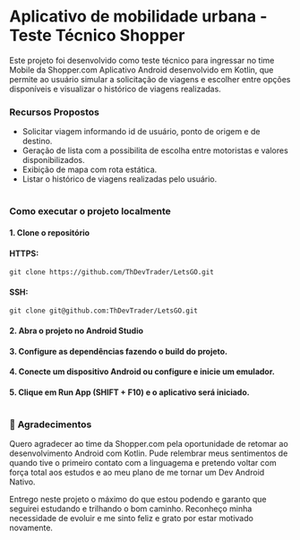 #  **Aplicativo de mobilidade urbana - Teste Técnico Shopper** #
Este projeto foi desenvolvido como teste técnico para ingressar no time Mobile da Shopper.com
Aplicativo Android desenvolvido em Kotlin, que permite ao usuário simular a solicitação de viagens e escolher entre opções disponíveis e visualizar o histórico de viagens realizadas.

###  **Recursos Propostos** ###
- Solicitar viagem informando id de usuário, ponto de origem e de destino.
- Geração de lista com a possibilita de escolha entre motoristas e valores disponibilizados.
- Exibição de mapa com rota estática.
- Listar o histórico de viagens realizadas pelo usuário.

# #

### **Como executar o projeto localmente** ###
#### 1. Clone o repositório ####

#### HTTPS: ####
```
git clone https://github.com/ThDevTrader/LetsGO.git
```
#### SSH: ####
```
git clone git@github.com:ThDevTrader/LetsGO.git
```
#### 2. Abra o projeto no Android Studio ####
#### 3. Configure as dependências fazendo o build do projeto. ####
#### 4. Conecte um dispositivo Android ou configure e inicie um emulador.
#### 5. Clique em Run App (SHIFT + F10) e o aplicativo será iniciado. ####

# #
### 🤝 **Agradecimentos** ###
Quero agradecer ao time da Shopper.com pela oportunidade de retomar ao desenvolvimento Android com Kotlin.
Pude relembrar meus sentimentos de quando tive o primeiro contato com a linguagema e pretendo voltar com força total aos estudos e ao meu plano de me tornar um Dev Android Nativo.

Entrego neste projeto o máximo do que estou podendo e garanto que seguirei estudando e trilhando o bom caminho. Reconheço minha necessidade de evoluir e me sinto feliz e grato por estar motivado novamente.

